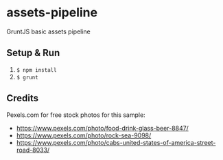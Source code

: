 # assets-pipeline
GruntJS basic assets pipeline

## Setup & Run

1. `$ npm install`
2. `$ grunt` 

## Credits

Pexels.com for free stock photos for this sample:

* https://www.pexels.com/photo/food-drink-glass-beer-8847/
* https://www.pexels.com/photo/rock-sea-9098/
* https://www.pexels.com/photo/cabs-united-states-of-america-street-road-8033/
